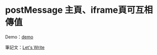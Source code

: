 # postMessage 主頁、iframe頁可互相傳值

Demo：[demo](https://letswritetw.github.io/letswrite-postMessage/)

筆記文：[Let's Write](https://letswrite.tw/postmessage/)
